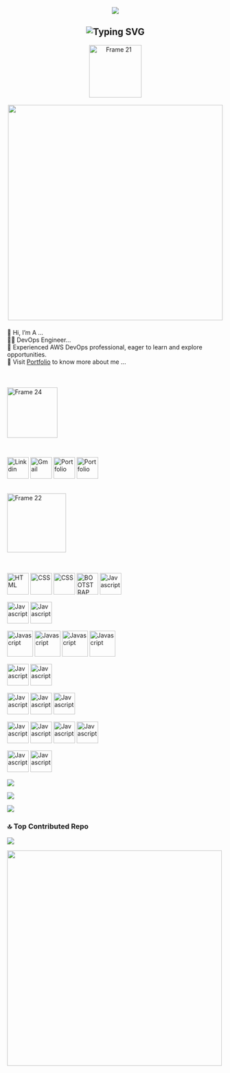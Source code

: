 <div style="text-align: center;">
  <img style="max-width: 100%;" src="https://github.com/AnandPattanashetti/AnandPattanashetti/blob/main/github-header-image%20(1).png" />
</div>




<h2 align="center"><img src="https://readme-typing-svg.demolab.com?font=Fira+Code&pause=1000&color=9B72FF&random=false&width=435&lines=%22Learning%2C+Living%2C+and+Leveling+up.%22" alt="Typing SVG" />

</h2>
<div style="text-align: center;">
        <a href="https://vinodjangid07.github.io/">
            <img width="122" alt="Frame 21" src="https://github.com/vinodjangid07/vinodjangid07/assets/86096184/fc2c1204-e65d-442c-b3b2-c640474b91d6">
        </a>
        <br><br>
        <img src="https://user-images.githubusercontent.com/74038190/212746035-d5c61762-973c-44c0-aec7-887f3b7690e3.gif" width="500px">
    </div>
    <div style="text-align: center; max-width: 600px; margin: 20px auto;">
        <ul style="list-style-type: none; padding: 0; text-align: left;">
            <li>👋 Hi, I’m A ...</li>
            <li>👨‍💻 DevOps Engineer...</li>
            <li>🌟 Experienced AWS DevOps professional, eager to learn and explore opportunities.</li>
            <li>📂 Visit <a href="https://anandshetty.cloud/" target="_blank">Portfolio</a> to know more about me ...</li>
        </ul>
    </div>

<br>




<p align="left"><img width="117" alt="Frame 24" src="https://github.com/vinodjangid07/vinodjangid07/assets/86096184/fe9e5a0d-e48a-4fac-ba66-d6d99c368d54"></p>
<br>





<p align="left">
 <a href="https://linkedin.com/in/anand-p9731265371/" target="_blank"><img src="https://user-images.githubusercontent.com/74038190/235294012-0a55e343-37ad-4b0f-924f-c8431d9d2483.gif" alt="Linkdin" height="50" title="linkdin"></a>
  <a href="mailto:ashetti.devops@gmail.com" target="_blank"><img src="https://cdn.dribbble.com/users/199215/screenshots/10180559/media/e92f5499d15e13469e21eb081407b2dd.gif" alt="Gmail" height="50" title="Gmail"></a>
<!--   <a href="https://twitter.com/Vinod_Jangid07" target="_blank"><img src="https://github.com/vinodjangid07/vinodjangid07/assets/86096184/80ca6f4f-01a3-40db-a50f-77bde71f13ad" alt="Twitter" height="50" title="Twitter"></a> -->
<!--  <a href="https://www.instagram.com/vinod.jangid07/" target="_blank"><img src="https://github.com/vinodjangid07/vinodjangid07/assets/86096184/1de75b52-f87e-4394-975f-755b198d3536" alt="Instagram" height="50" title="Instagram"></a> -->
<!--   <a href="https://uiverse.io/profile/vinodjangid07" target="_blank"><img src="https://github.com/vinodjangid07/vinodjangid07/assets/86096184/b07ceafc-8cc1-4e4d-a5b4-e1846c40f0c2" alt="uiverse" height="50" title="Uiverse"></a> -->
<!--  <a href="https://codepen.io/vinodjangid07" target="_blank"><img src="https://github.com/vinodjangid07/vinodjangid07/assets/86096184/85960e4e-546e-4b2e-a2f5-0b7ae0a2e15d" alt="Codepen" height="50" title="Codepen"></a> -->
 <a href="https://anandshetty.cloud/" target="_blank"><img src="https://upload.wikimedia.org/wikipedia/commons/8/81/Portfolio_.gif" alt="Portfolio" height="50" title="Portfolio"></a>
  <a href="https://medium.com/@anandshetty010/" target="_blank"><img src="https://miro.medium.com/v2/resize:fit:679/1*00ZKQ1H980DMtrs3woE4Gg.gif" alt="Portfolio" height="50" title="Blog"></a>

 
</p>
<br>

<img width="137" alt="Frame 22" src="https://github.com/vinodjangid07/vinodjangid07/assets/86096184/96fc909c-2e49-4d81-8f7e-b46471d60e53">
<br><br><br>

<p align="">
  <img src="https://user-images.githubusercontent.com/74038190/212281775-b468df30-4edc-4bf8-a4ee-f52e1aaddc86.gif" alt="HTML" height="50" title="Git">
  <img src="https://user-images.githubusercontent.com/74038190/212257468-1e9a91f1-b626-4baa-b15d-5c385dfa7ed2.gif" alt="CSS" height="50" title="Github">
   <img src="https://encrypted-tbn0.gstatic.com/images?q=tbn:ANd9GcT_5ffW268J4PTbOD9tkNdMkFURlZ_J1Xik3a45DUF73Q&s" alt="CSS" height="50" title="CodeCommit">

  
  <img src="https://media.licdn.com/dms/image/C5622AQEl1ouiCEGSaA/feedshare-shrink_2048_1536/0/1654877696080?e=2147483647&v=beta&t=xcjAfMnFZN3E5A1MEzunbu5bMsJeJjs60asCnb7osOk" alt="BOOTSTRAP" height="50" title="AWS">
   <img src="https://cdnl.iconscout.com/lottie/premium/thumb/cloud-server-10912545-8825306.gif" alt="Javascript" height="50" title="Cloud Computing">
  
</p>

<p>

  <img src="https://i.pinimg.com/originals/21/bb/6e/21bb6e97a54399f9cbfd483188d1685b.gif" alt="Javascript" height="50" title="linux">
  <img src="https://media2.giphy.com/media/UUWoCd3WJIDTSOzbXs/200w.gif?cid=6c09b9521jd1qpushedy1nufiwcowml4v843yjx1ruaii9ea&ep=v1_gifs_search&rid=200w.gif&ct=g" alt="Javascript" height="50" title="Windows">
</p>

<p>
   <img src="https://cdn.dribbble.com/users/1096850/screenshots/3488730/jenkins.gif" alt="Javascript" height="60" title="Jenkins"> 
    <img src="https://encrypted-tbn0.gstatic.com/images?q=tbn:ANd9GcSPla_LhdBcOP5xv6D8VQl6YsJPcp65Sr1e3XKGw4bZMg&s" alt="Javascript" height="60" title="CodePipeline"> 

   <img src="https://i.pinimg.com/originals/f5/5e/80/f55e8059ea945abfd6804b887dd4a0af.gif" alt="Javascript" height="60" title="Docker">
     <img src="https://cdn.hashnode.com/res/hashnode/image/upload/v1682361045048/796f4815-0594-4c35-99d9-65d3bfa4d53e.gif" alt="Javascript" height="60" title="Kubernetes">
    

<p>
 
  <img src="https://newrelic.com/sites/default/files/styles/medium/public/quickstarts/images/icons/amazon-codebuild--logo.png?itok=Y6gczA_b" alt="Javascript" height="50" title="CodeBuild">
   <img src="https://miro.medium.com/v2/resize:fit:1400/0*ExbQKuXTXKh3zHIU.png" alt="Javascript" height="50" title="Maven">
</p>

<p>
   <img src="https://static-00.iconduck.com/assets.00/sonarqube-icon-512x125-4mf3yt3g.png" alt="Javascript" height="50" title="Sonarqube"> 
     <img src="https://static-00.iconduck.com/assets.00/file-type-terraform-icon-455x512-csyun60o.png" alt="Javascript" height="50" title="Terraform">
          <img src="https://static-00.iconduck.com/assets.00/ansible-icon-1024x1024-s7j1afye.png" alt="Javascript" height="50" title="Terraform">
    
   </p>

   <p>

 <img src="https://upload.wikimedia.org/wikipedia/commons/thumb/a/a1/Grafana_logo.svg/1200px-Grafana_logo.svg.png" alt="Javascript" height="50" title="Grafana ">
 

<img src="https://static-00.iconduck.com/assets.00/prometheus-icon-511x512-1vmxbcxr.png" alt="Javascript" height="50" title="Promethesus">
 <img src="https://media0.giphy.com/media/hO8uTzEOefFh3Yv5gm/giphy.gif?cid=6c09b952v6y7l4tcas8datufhdqp4plyezr307mo36nw9ocl&ep=v1_internal_gif_by_id&rid=giphy.gif&ct=s" alt="Javascript" height="50" title="Java">
 
<img src="https://cdn3d.iconscout.com/3d/premium/thumb/sql-11040597-8860421.png?f=webp" alt="Javascript" height="50" title="SQL">



     
   </p>

   <p>

<img src="https://encrypted-tbn0.gstatic.com/images?q=tbn:ANd9GcQRyKscHMlJRX5sVzrN1sWyzaWdtBw-FhqSougMxzp46w&s" alt="Javascript" height="50" title="Nexus">
<img src="https://snowsystem.net/wp-content/uploads/2020/02/Docker-hub.png" alt="Javascript" height="50" title="DockerHub">



   </p>








![](https://komarev.com/ghpvc/?username=AnandPattanashetti)

![](https://github-readme-stats.vercel.app/api?username=AnandPattanashetti&theme=dark&hide_border=false&include_all_commits=false&count_private=false)

![](https://github-readme-stats.vercel.app/api/top-langs/?username=AnandPattanashetti&theme=dark&hide_border=false&include_all_commits=false&count_private=false&layout=compact)

### 🔝 Top Contributed Repo
![](https://github-contributor-stats.vercel.app/api?username=AnandPattanashetti&limit=5&theme=dark&combine_all_yearly_contributions=true)


<img src="https://user-images.githubusercontent.com/74038190/214644145-264f4759-7633-441e-9d67-d8dda9d50d26.gif" width="500px">

